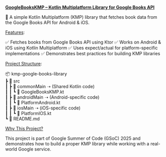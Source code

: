 <ins>**GoogleBooksKMP – Kotlin Multiplatform Library for Google Books API**</ins>

📌 A simple Kotlin Multiplatform (KMP) library that fetches book data from the Google Books API for Android & iOS.

<ins>Features</ins>:

✅ Fetches books from Google Books API using Ktor
✅ Works on Android & iOS using Kotlin Multiplatform
✅ Uses expect/actual for platform-specific implementations
✅ Demonstrates best practices for building KMP libraries

<ins>Project Structure</ins>:

📦 kmp-google-books-library  
 ┣ 📂 src  
 ┃ ┣ 📂 commonMain  ➝ (Shared Kotlin code)  
 ┃ ┃ ┗ 📜 GoogleBooksKMP.kt  
 ┃ ┣ 📂 androidMain  ➝ (Android-specific code)  
 ┃ ┃ ┗ 📜 PlatformAndroid.kt  
 ┃ ┣ 📂 iosMain  ➝ (iOS-specific code)  
 ┃ ┃ ┗ 📜 PlatformIOS.kt  
 ┗ 📜 README.md

 <ins>Why This Project?</ins>
 
This project is part of Google Summer of Code (GSoC) 2025 and demonstrates how to build a proper KMP library while working with a real-world Google service.
